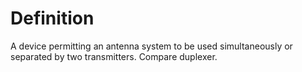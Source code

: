 # Definition

A device permitting an antenna system to be used simultaneously or
separated by two transmitters. Compare duplexer.

